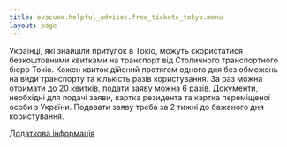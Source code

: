 ```yaml
---
title: evacuee.helpful_advises.free_tickets_tokyo.menu
layout: page
---
```


Українці, які знайшли притулок в Токіо, можуть скористатися безкоштовними квитками на транспорт від Столичного транспортного бюро Токіо. Кожен квиток дійсний протягом одного дня без обмежень на види транспорту та кількість разів користування. За раз можна отримати до 20 квитків, подати заяву можна 6 разів. Документи, необхідні для подачі заяви, картка резидента та картка переміщеної особи з України. Подавати заяву треба за 2 тижні до бажаного дня користування.

[Додаткова інформація](https://www.shinsei.elg-front.jp/tokyo2/uketsuke/form.do?id=1657599740145)
